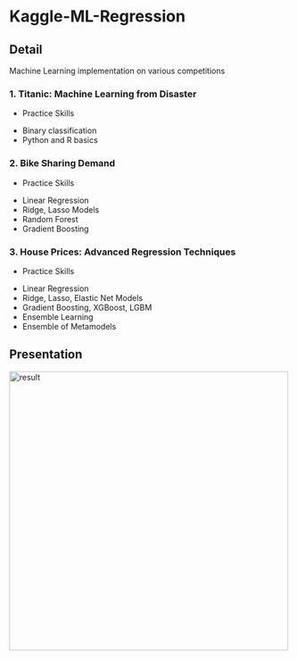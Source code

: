 # Kaggle-ML-Regression

## Detail
Machine Learning implementation on various competitions
### 1. Titanic: Machine Learning from Disaster
* Practice Skills
 - Binary classification
 - Python and R basics
  
### 2. Bike Sharing Demand
* Practice Skills
 - Linear Regression
 - Ridge, Lasso Models
 - Random Forest
 - Gradient Boosting
  
### 3. House Prices: Advanced Regression Techniques
* Practice Skills
 - Linear Regression
 - Ridge, Lasso, Elastic Net Models
 - Gradient Boosting, XGBoost, LGBM
 - Ensemble Learning
 - Ensemble of Metamodels

## Presentation
<img src="presentation.gif" alt="result" width="500">
